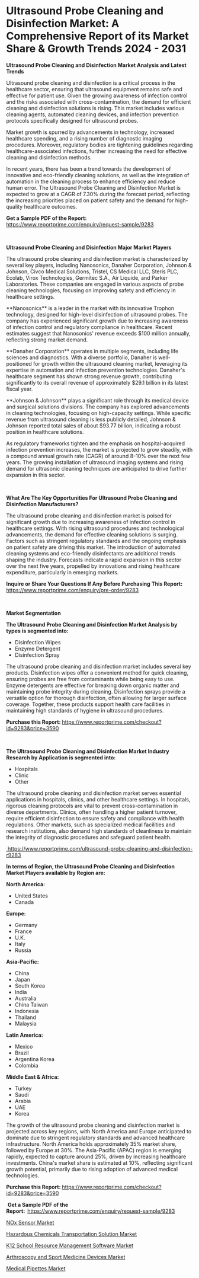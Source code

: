 <p><h1>Ultrasound Probe Cleaning and Disinfection Market: A Comprehensive Report of its Market Share & Growth Trends 2024 - 2031</h1></p><p><strong>Ultrasound Probe Cleaning and Disinfection Market Analysis and Latest Trends</strong></p>
<p><p>Ultrasound probe cleaning and disinfection is a critical process in the healthcare sector, ensuring that ultrasound equipment remains safe and effective for patient use. Given the growing awareness of infection control and the risks associated with cross-contamination, the demand for efficient cleaning and disinfection solutions is rising. This market includes various cleaning agents, automated cleaning devices, and infection prevention protocols specifically designed for ultrasound probes.</p><p>Market growth is spurred by advancements in technology, increased healthcare spending, and a rising number of diagnostic imaging procedures. Moreover, regulatory bodies are tightening guidelines regarding healthcare-associated infections, further increasing the need for effective cleaning and disinfection methods. </p><p>In recent years, there has been a trend towards the development of innovative and eco-friendly cleaning solutions, as well as the integration of automation in the cleaning process to enhance efficiency and reduce human error. The Ultrasound Probe Cleaning and Disinfection Market is expected to grow at a CAGR of 7.30% during the forecast period, reflecting the increasing priorities placed on patient safety and the demand for high-quality healthcare outcomes.</p></p>
<p><strong>Get a Sample PDF of the Report:&nbsp;</strong> <a href="https://www.reportprime.com/enquiry/request-sample/9283?utm_campaign=13&utm_medium=2&utm_source=Github&utm_content=ia&utm_term=28112024&utm_id=ultrasound-probe-cleaning-and-disinfection">https://www.reportprime.com/enquiry/request-sample/9283</a></p>
<p>&nbsp;</p>
<p><strong>Ultrasound Probe Cleaning and Disinfection Major Market Players</strong></p>
<p><p>The ultrasound probe cleaning and disinfection market is characterized by several key players, including Nanosonics, Danaher Corporation, Johnson & Johnson, Civco Medical Solutions, Tristel, CS Medical LLC, Steris PLC, Ecolab, Virox Technologies, Germitec S.A., Air Liquide, and Parker Laboratories. These companies are engaged in various aspects of probe cleaning technologies, focusing on improving safety and efficiency in healthcare settings.</p><p>**Nanosonics** is a leader in the market with its innovative Trophon technology, designed for high-level disinfection of ultrasound probes. The company has experienced significant growth due to increasing awareness of infection control and regulatory compliance in healthcare. Recent estimates suggest that Nanosonics' revenue exceeds $100 million annually, reflecting strong market demand.</p><p>**Danaher Corporation** operates in multiple segments, including life sciences and diagnostics. With a diverse portfolio, Danaher is well-positioned for growth within the ultrasound cleaning market, leveraging its expertise in automation and infection prevention technologies. Danaher's healthcare segment has shown strong revenue growth, contributing significantly to its overall revenue of approximately $29.1 billion in its latest fiscal year.</p><p>**Johnson & Johnson** plays a significant role through its medical device and surgical solutions divisions. The company has explored advancements in cleaning technologies, focusing on high-capacity settings. While specific revenue from ultrasound cleaning is less publicly detailed, Johnson & Johnson reported total sales of about $93.77 billion, indicating a robust position in healthcare solutions.</p><p>As regulatory frameworks tighten and the emphasis on hospital-acquired infection prevention increases, the market is projected to grow steadily, with a compound annual growth rate (CAGR) of around 8-10% over the next few years. The growing installation of ultrasound imaging systems and rising demand for ultrasonic cleaning techniques are anticipated to drive further expansion in this sector.</p></p>
<p>&nbsp;</p>
<p><strong>What Are The Key Opportunities For Ultrasound Probe Cleaning and Disinfection Manufacturers?</strong></p>
<p><p>The ultrasound probe cleaning and disinfection market is poised for significant growth due to increasing awareness of infection control in healthcare settings. With rising ultrasound procedures and technological advancements, the demand for effective cleaning solutions is surging. Factors such as stringent regulatory standards and the ongoing emphasis on patient safety are driving this market. The introduction of automated cleaning systems and eco-friendly disinfectants are additional trends shaping the industry. Forecasts indicate a rapid expansion in this sector over the next five years, propelled by innovations and rising healthcare expenditure, particularly in emerging markets.</p></p>
<p><strong>Inquire or Share Your Questions If Any Before Purchasing This Report:</strong> <a href="https://www.reportprime.com/enquiry/pre-order/9283?utm_campaign=13&utm_medium=2&utm_source=Github&utm_content=ia&utm_term=28112024&utm_id=ultrasound-probe-cleaning-and-disinfection">https://www.reportprime.com/enquiry/pre-order/9283</a></p>
<p>&nbsp;</p>
<p><strong>Market Segmentation</strong></p>
<p><strong>The Ultrasound Probe Cleaning and Disinfection Market Analysis by types is segmented into:</strong></p>
<p><ul><li>Disinfection Wipes</li><li>Enzyme Detergent</li><li>Disinfection Spray</li></ul></p>
<p><p>The ultrasound probe cleaning and disinfection market includes several key products. Disinfection wipes offer a convenient method for quick cleaning, ensuring probes are free from contaminants while being easy to use. Enzyme detergents are effective for breaking down organic matter and maintaining probe integrity during cleaning. Disinfection sprays provide a versatile option for thorough disinfection, often allowing for larger surface coverage. Together, these products support health care facilities in maintaining high standards of hygiene in ultrasound procedures.</p></p>
<p><strong>Purchase this Report:&nbsp;</strong><a href="https://www.reportprime.com/checkout?id=9283&price=3590&utm_campaign=13&utm_medium=2&utm_source=Github&utm_content=ia&utm_term=28112024&utm_id=ultrasound-probe-cleaning-and-disinfection">https://www.reportprime.com/checkout?id=9283&price=3590</a></p>
<p>&nbsp;</p>
<p><strong>The Ultrasound Probe Cleaning and Disinfection Market Industry Research by Application is segmented into:</strong></p>
<p><ul><li>Hospitals</li><li>Clinic</li><li>Other</li></ul></p>
<p><p>The ultrasound probe cleaning and disinfection market serves essential applications in hospitals, clinics, and other healthcare settings. In hospitals, rigorous cleaning protocols are vital to prevent cross-contamination in diverse departments. Clinics, often handling a higher patient turnover, require efficient disinfection to ensure safety and compliance with health regulations. Other markets, such as specialized medical facilities and research institutions, also demand high standards of cleanliness to maintain the integrity of diagnostic procedures and safeguard patient health.</p></p>
<p><a href="https://www.reportprime.com/ultrasound-probe-cleaning-and-disinfection-r9283?utm_campaign=13&utm_medium=2&utm_source=Github&utm_content=ia&utm_term=28112024&utm_id=ultrasound-probe-cleaning-and-disinfection">&nbsp;https://www.reportprime.com/ultrasound-probe-cleaning-and-disinfection-r9283</a></p>
<p><strong>In terms of Region, the Ultrasound Probe Cleaning and Disinfection Market Players available by Region are:</strong></p>
<p>
    <p> <strong> North America: </strong>
        <ul>
            <li>United States</li>
            <li>Canada</li>
        </ul>
        </p> 
    <p> <strong> Europe: </strong>
        <ul>
            <li>Germany</li>
            <li>France</li>
            <li>U.K.</li>
            <li>Italy</li>
            <li>Russia</li>
        </ul>
        </p> 
    <p> <strong> Asia-Pacific: </strong>
        <ul>
            <li>China</li>
            <li>Japan</li>
            <li>South Korea</li>
            <li>India</li>
            <li>Australia</li>
            <li>China Taiwan</li>
            <li>Indonesia</li>
            <li>Thailand</li>
            <li>Malaysia</li>
        </ul>
        </p> 
    <p> <strong> Latin America: </strong>
        <ul>
            <li>Mexico</li>
            <li>Brazil</li>
            <li>Argentina Korea</li>
            <li>Colombia</li>
        </ul>
        </p> 
    <p> <strong> Middle East & Africa: </strong>
        <ul>
            <li>Turkey</li>
            <li>Saudi</li>
            <li>Arabia</li>
            <li>UAE</li>
            <li>Korea</li>
        </ul>
    </p>
    </p>
<p><p>The growth of the ultrasound probe cleaning and disinfection market is projected across key regions, with North America and Europe anticipated to dominate due to stringent regulatory standards and advanced healthcare infrastructure. North America holds approximately 35% market share, followed by Europe at 30%. The Asia-Pacific (APAC) region is emerging rapidly, expected to capture around 25%, driven by increasing healthcare investments. China's market share is estimated at 10%, reflecting significant growth potential, primarily due to rising adoption of advanced medical technologies.</p></p>
<p><strong>Purchase this Report: </strong><a href="https://www.reportprime.com/checkout?id=9283&price=3590&utm_campaign=13&utm_medium=2&utm_source=Github&utm_content=ia&utm_term=28112024&utm_id=ultrasound-probe-cleaning-and-disinfection">https://www.reportprime.com/checkout?id=9283&price=3590</a></p>
<p>&nbsp;<strong>Get a Sample PDF of the Report:&nbsp;&nbsp;</strong><a href="https://www.reportprime.com/enquiry/request-sample/9283?utm_campaign=13&utm_medium=2&utm_source=Github&utm_content=ia&utm_term=28112024&utm_id=ultrasound-probe-cleaning-and-disinfection">https://www.reportprime.com/enquiry/request-sample/9283</a></p>
<p><strong></strong></p>
<p><p><a href="https://www.linkedin.com/pulse/impact-change-trends-global-nox-sensor-market-surpassed-5kejc?utm_campaign=13&utm_medium=2&utm_source=Github&utm_content=ia&utm_term=28112024&utm_id=ultrasound-probe-cleaning-and-disinfection">NOx Sensor Market</a></p><p><a href="https://issuu.com/reportprime-2/docs/hazardous-chemicals-transportation-_9a9cdffc881b59?utm_campaign=13&utm_medium=2&utm_source=Github&utm_content=ia&utm_term=28112024&utm_id=ultrasound-probe-cleaning-and-disinfection">Hazardous Chemicals Transportation Solution Market</a></p><p><a href="https://issuu.com/reportprime-2/docs/k12-school-resource-management-soft_b62e73a7cb07e7?utm_campaign=13&utm_medium=2&utm_source=Github&utm_content=ia&utm_term=28112024&utm_id=ultrasound-probe-cleaning-and-disinfection">K12 School Resource Management Software Market</a></p><p><a href="https://github.com/MarciaRunte/Market-Research-Report-List-1/blob/main/arthroscopy-and-sport-medicine-devices-market.md?utm_campaign=13&utm_medium=2&utm_source=Github&utm_content=ia&utm_term=28112024&utm_id=ultrasound-probe-cleaning-and-disinfection">Arthroscopy and Sport Medicine Devices Market</a></p><p><a href="https://github.com/Chiragrp22/Market-Research-Report-List-6/blob/main/medical-pipettes-market.md?utm_campaign=13&utm_medium=2&utm_source=Github&utm_content=ia&utm_term=28112024&utm_id=ultrasound-probe-cleaning-and-disinfection">Medical Pipettes Market</a></p></p>